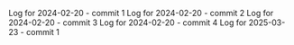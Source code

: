 Log for 2024-02-20 - commit 1
Log for 2024-02-20 - commit 2
Log for 2024-02-20 - commit 3
Log for 2024-02-20 - commit 4
Log for 2025-03-23 - commit 1
